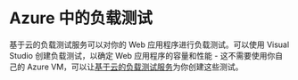<properties linkid="develop-net-architecture-load-testing" urlDisplayName="Load Testing Pattern" pageTitle="Load Testing Application Pattern - Azure Architecture Patterns" metaKeywords="" description="Find architectural overviews and design patterns that describe how to implement a load testing system on Azure." metaCanonical="" services="" documentationCenter=".NET" title="Load Testing in Azure" authors="" solutions="" manager="" editor="" />
<tags ms.service=""
    ms.date=""
    wacn.date=""
    />

# Azure 中的负载测试

基于云的负载测试服务可以对你的 Web 应用程序进行负载测试。可以使用 Visual Studio 创建负载测试，以确定 Web 应用程序的容量和性能 - 这不需要使用你自己的 Azure VM，可以让[基于云的负载测试服务][基于云的负载测试服务]为你创建这些测试。

<!--links-->
<!--images-->

  [基于云的负载测试服务]: http://tfs.visualstudio.com/zh-cn/learn/load-testing
